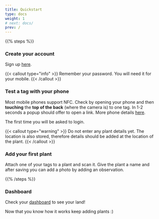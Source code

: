 ```yaml
---
title: Quickstart
type: docs
weight: 1
# next: docs/
prev: /
---
```


{{% steps %}}

### Create your account

Sign up [here](https://app.plantproxy.com/register).

{{< callout type="info" >}}
Remember your password. You will need it for your mobile.
{{< /callout >}}

### Test a tag with your phone

Most mobile phones support NFC. Check by opening your phone and then **touching** the **top of the back** (where the camera is) to one tag. In 1-2 seconds a popup should offer to open a link. More phone details [here](/docs/nfc-capable-mobiles).

The first time you will be asked to login.

{{< callout type="warning" >}}
Do not enter any plant details yet. The location is also stored, therefore details should be added at the location of the plant.
{{< /callout >}}
### Add your first plant

Attach one of your tags to a plant and scan it. Give the plant a name and after saving you can add a photo by adding an observation.

{{% /steps %}}

### Dashboard

Check your [dashboard](https://app.plantproxy.com/dashboard) to see your land!

Now that you know how it works keep adding plants :)
